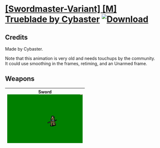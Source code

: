# [\[Swordmaster-Variant\] \[M\] Trueblade by Cybaster](./) [![Download](https://img.shields.io/badge/Download-%5BSwordmaster--Variant%5D%20%5BM%5D%20Trueblade%20by%20Cybaster-red)](https://minhaskamal.github.io/DownGit/#/home?url=https://github.com/Klokinator/FE-Repo/tree/main/Battle%20Animations/Infantry%20-%20(Swd)%20Myrms%20and%20Swordmasters/%5BSwordmaster-Variant%5D%20%5BM%5D%20Trueblade%20by%20Cybaster)
## Credits

Made by Cybaster.

Note that this animation is very old and needs touchups by the community. It could use smoothing in the frames, retiming, and an Unarmed frame.

## Weapons

| <b>Sword</b><br/><img alt="Sword animation" src="./1.%20Sword/Sword.gif"/> |
| :---: |
